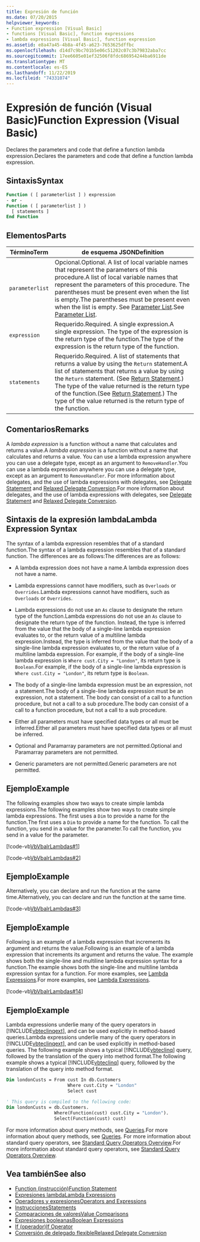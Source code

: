```yaml
---
title: Expresión de función
ms.date: 07/20/2015
helpviewer_keywords:
- Function expression [Visual Basic]
- functions [Visual Basic], function expressions
- lambda expressions [Visual Basic], function expression
ms.assetid: e8a47a45-4b8a-4f45-a623-7653625dffbc
ms.openlocfilehash: d14d7c9bc701b5e06c51202c07c3b79832aba7cc
ms.sourcegitcommit: 17ee6605e01ef32506f8fdc686954244ba6911de
ms.translationtype: MT
ms.contentlocale: es-ES
ms.lasthandoff: 11/22/2019
ms.locfileid: "74331074"
---
```

# <a name="function-expression-visual-basic"></a><span data-ttu-id="e5f32-102">Expresión de función (Visual Basic)</span><span class="sxs-lookup"><span data-stu-id="e5f32-102">Function Expression (Visual Basic)</span></span>
<span data-ttu-id="e5f32-103">Declares the parameters and code that define a function lambda expression.</span><span class="sxs-lookup"><span data-stu-id="e5f32-103">Declares the parameters and code that define a function lambda expression.</span></span>  
  
## <a name="syntax"></a><span data-ttu-id="e5f32-104">Sintaxis</span><span class="sxs-lookup"><span data-stu-id="e5f32-104">Syntax</span></span>  
  
```vb  
Function ( [ parameterlist ] ) expression  
- or -  
Function ( [ parameterlist ] )  
  [ statements ]  
End Function  
```  
  
## <a name="parts"></a><span data-ttu-id="e5f32-105">Elementos</span><span class="sxs-lookup"><span data-stu-id="e5f32-105">Parts</span></span>  
  
|<span data-ttu-id="e5f32-106">Término</span><span class="sxs-lookup"><span data-stu-id="e5f32-106">Term</span></span>|<span data-ttu-id="e5f32-107">de esquema JSON</span><span class="sxs-lookup"><span data-stu-id="e5f32-107">Definition</span></span>|  
|---|---|  
|`parameterlist`|<span data-ttu-id="e5f32-108">Opcional.</span><span class="sxs-lookup"><span data-stu-id="e5f32-108">Optional.</span></span> <span data-ttu-id="e5f32-109">A list of local variable names that represent the parameters of this procedure.</span><span class="sxs-lookup"><span data-stu-id="e5f32-109">A list of local variable names that represent the parameters of this procedure.</span></span> <span data-ttu-id="e5f32-110">The parentheses must be present even when the list is empty.</span><span class="sxs-lookup"><span data-stu-id="e5f32-110">The parentheses must be present even when the list is empty.</span></span> <span data-ttu-id="e5f32-111">See [Parameter List](../../../visual-basic/language-reference/statements/parameter-list.md).</span><span class="sxs-lookup"><span data-stu-id="e5f32-111">See [Parameter List](../../../visual-basic/language-reference/statements/parameter-list.md).</span></span>|  
|`expression`|<span data-ttu-id="e5f32-112">Requerido.</span><span class="sxs-lookup"><span data-stu-id="e5f32-112">Required.</span></span> <span data-ttu-id="e5f32-113">A single expression.</span><span class="sxs-lookup"><span data-stu-id="e5f32-113">A single expression.</span></span> <span data-ttu-id="e5f32-114">The type of the expression is the return type of the function.</span><span class="sxs-lookup"><span data-stu-id="e5f32-114">The type of the expression is the return type of the function.</span></span>|  
|`statements`|<span data-ttu-id="e5f32-115">Requerido.</span><span class="sxs-lookup"><span data-stu-id="e5f32-115">Required.</span></span> <span data-ttu-id="e5f32-116">A list of statements that returns a value by using the `Return` statement.</span><span class="sxs-lookup"><span data-stu-id="e5f32-116">A list of statements that returns a value by using the `Return` statement.</span></span> <span data-ttu-id="e5f32-117">(See [Return Statement](../../../visual-basic/language-reference/statements/return-statement.md).) The type of the value returned is the return type of the function.</span><span class="sxs-lookup"><span data-stu-id="e5f32-117">(See [Return Statement](../../../visual-basic/language-reference/statements/return-statement.md).) The type of the value returned is the return type of the function.</span></span>|  
  
## <a name="remarks"></a><span data-ttu-id="e5f32-118">Comentarios</span><span class="sxs-lookup"><span data-stu-id="e5f32-118">Remarks</span></span>  
 <span data-ttu-id="e5f32-119">A *lambda expression* is a function without a name that calculates and returns a value.</span><span class="sxs-lookup"><span data-stu-id="e5f32-119">A *lambda expression* is a function without a name that calculates and returns a value.</span></span> <span data-ttu-id="e5f32-120">You can use a lambda expression anywhere you can use a delegate type, except as an argument to `RemoveHandler`.</span><span class="sxs-lookup"><span data-stu-id="e5f32-120">You can use a lambda expression anywhere you can use a delegate type, except as an argument to `RemoveHandler`.</span></span> <span data-ttu-id="e5f32-121">For more information about delegates, and the use of lambda expressions with delegates, see [Delegate Statement](../../../visual-basic/language-reference/statements/delegate-statement.md) and [Relaxed Delegate Conversion](../../../visual-basic/programming-guide/language-features/delegates/relaxed-delegate-conversion.md).</span><span class="sxs-lookup"><span data-stu-id="e5f32-121">For more information about delegates, and the use of lambda expressions with delegates, see [Delegate Statement](../../../visual-basic/language-reference/statements/delegate-statement.md) and [Relaxed Delegate Conversion](../../../visual-basic/programming-guide/language-features/delegates/relaxed-delegate-conversion.md).</span></span>  
  
## <a name="lambda-expression-syntax"></a><span data-ttu-id="e5f32-122">Sintaxis de la expresión lambda</span><span class="sxs-lookup"><span data-stu-id="e5f32-122">Lambda Expression Syntax</span></span>  
 <span data-ttu-id="e5f32-123">The syntax of a lambda expression resembles that of a standard function.</span><span class="sxs-lookup"><span data-stu-id="e5f32-123">The syntax of a lambda expression resembles that of a standard function.</span></span> <span data-ttu-id="e5f32-124">The differences are as follows:</span><span class="sxs-lookup"><span data-stu-id="e5f32-124">The differences are as follows:</span></span>  
  
- <span data-ttu-id="e5f32-125">A lambda expression does not have a name.</span><span class="sxs-lookup"><span data-stu-id="e5f32-125">A lambda expression does not have a name.</span></span>  
  
- <span data-ttu-id="e5f32-126">Lambda expressions cannot have modifiers, such as `Overloads` or `Overrides`.</span><span class="sxs-lookup"><span data-stu-id="e5f32-126">Lambda expressions cannot have modifiers, such as `Overloads` or `Overrides`.</span></span>  
  
- <span data-ttu-id="e5f32-127">Lambda expressions do not use an `As` clause to designate the return type of the function.</span><span class="sxs-lookup"><span data-stu-id="e5f32-127">Lambda expressions do not use an `As` clause to designate the return type of the function.</span></span> <span data-ttu-id="e5f32-128">Instead, the type is inferred from the value that the body of a single-line lambda expression evaluates to, or the return value of a multiline lambda expression.</span><span class="sxs-lookup"><span data-stu-id="e5f32-128">Instead, the type is inferred from the value that the body of a single-line lambda expression evaluates to, or the return value of a multiline lambda expression.</span></span> <span data-ttu-id="e5f32-129">For example, if the body of a single-line lambda expression is `Where cust.City = "London"`, its return type is `Boolean`.</span><span class="sxs-lookup"><span data-stu-id="e5f32-129">For example, if the body of a single-line lambda expression is `Where cust.City = "London"`, its return type is `Boolean`.</span></span>  
  
- <span data-ttu-id="e5f32-130">The body of a single-line lambda expression must be an expression, not a statement.</span><span class="sxs-lookup"><span data-stu-id="e5f32-130">The body of a single-line lambda expression must be an expression, not a statement.</span></span> <span data-ttu-id="e5f32-131">The body can consist of a call to a function procedure, but not a call to a sub procedure.</span><span class="sxs-lookup"><span data-stu-id="e5f32-131">The body can consist of a call to a function procedure, but not a call to a sub procedure.</span></span>  
  
- <span data-ttu-id="e5f32-132">Either all parameters must have specified data types or all must be inferred.</span><span class="sxs-lookup"><span data-stu-id="e5f32-132">Either all parameters must have specified data types or all must be inferred.</span></span>  
  
- <span data-ttu-id="e5f32-133">Optional and Paramarray parameters are not permitted.</span><span class="sxs-lookup"><span data-stu-id="e5f32-133">Optional and Paramarray parameters are not permitted.</span></span>  
  
- <span data-ttu-id="e5f32-134">Generic parameters are not permitted.</span><span class="sxs-lookup"><span data-stu-id="e5f32-134">Generic parameters are not permitted.</span></span>  
  
## <a name="example"></a><span data-ttu-id="e5f32-135">Ejemplo</span><span class="sxs-lookup"><span data-stu-id="e5f32-135">Example</span></span>  
 <span data-ttu-id="e5f32-136">The following examples show two ways to create simple lambda expressions.</span><span class="sxs-lookup"><span data-stu-id="e5f32-136">The following examples show two ways to create simple lambda expressions.</span></span> <span data-ttu-id="e5f32-137">The first uses a `Dim` to provide a name for the function.</span><span class="sxs-lookup"><span data-stu-id="e5f32-137">The first uses a `Dim` to provide a name for the function.</span></span> <span data-ttu-id="e5f32-138">To call the function, you send in a value for the parameter.</span><span class="sxs-lookup"><span data-stu-id="e5f32-138">To call the function, you send in a value for the parameter.</span></span>  
  
 [!code-vb[VbVbalrLambdas#1](~/samples/snippets/visualbasic/VS_Snippets_VBCSharp/VbVbalrLambdas/VB/Class1.vb#1)]  
  
 [!code-vb[VbVbalrLambdas#2](~/samples/snippets/visualbasic/VS_Snippets_VBCSharp/VbVbalrLambdas/VB/Class1.vb#2)]  
  
## <a name="example"></a><span data-ttu-id="e5f32-139">Ejemplo</span><span class="sxs-lookup"><span data-stu-id="e5f32-139">Example</span></span>  
 <span data-ttu-id="e5f32-140">Alternatively, you can declare and run the function at the same time.</span><span class="sxs-lookup"><span data-stu-id="e5f32-140">Alternatively, you can declare and run the function at the same time.</span></span>  
  
 [!code-vb[VbVbalrLambdas#3](~/samples/snippets/visualbasic/VS_Snippets_VBCSharp/VbVbalrLambdas/VB/Class1.vb#3)]  
  
## <a name="example"></a><span data-ttu-id="e5f32-141">Ejemplo</span><span class="sxs-lookup"><span data-stu-id="e5f32-141">Example</span></span>  
 <span data-ttu-id="e5f32-142">Following is an example of a lambda expression that increments its argument and returns the value.</span><span class="sxs-lookup"><span data-stu-id="e5f32-142">Following is an example of a lambda expression that increments its argument and returns the value.</span></span> <span data-ttu-id="e5f32-143">The example shows both the single-line and multiline lambda expression syntax for a function.</span><span class="sxs-lookup"><span data-stu-id="e5f32-143">The example shows both the single-line and multiline lambda expression syntax for a function.</span></span> <span data-ttu-id="e5f32-144">For more examples, see [Lambda Expressions](../../../visual-basic/programming-guide/language-features/procedures/lambda-expressions.md).</span><span class="sxs-lookup"><span data-stu-id="e5f32-144">For more examples, see [Lambda Expressions](../../../visual-basic/programming-guide/language-features/procedures/lambda-expressions.md).</span></span>  
  
 [!code-vb[VbVbalrLambdas#14](~/samples/snippets/visualbasic/VS_Snippets_VBCSharp/VbVbalrLambdas/VB/Class1.vb#14)]  
  
## <a name="example"></a><span data-ttu-id="e5f32-145">Ejemplo</span><span class="sxs-lookup"><span data-stu-id="e5f32-145">Example</span></span>  
 <span data-ttu-id="e5f32-146">Lambda expressions underlie many of the query operators in [!INCLUDE[vbteclinqext](~/includes/vbteclinqext-md.md)], and can be used explicitly in method-based queries.</span><span class="sxs-lookup"><span data-stu-id="e5f32-146">Lambda expressions underlie many of the query operators in [!INCLUDE[vbteclinqext](~/includes/vbteclinqext-md.md)], and can be used explicitly in method-based queries.</span></span> <span data-ttu-id="e5f32-147">The following example shows a typical [!INCLUDE[vbteclinq](~/includes/vbteclinq-md.md)] query, followed by the translation of the query into method format.</span><span class="sxs-lookup"><span data-stu-id="e5f32-147">The following example shows a typical [!INCLUDE[vbteclinq](~/includes/vbteclinq-md.md)] query, followed by the translation of the query into method format.</span></span>  
  
```vb  
Dim londonCusts = From cust In db.Customers  
                       Where cust.City = "London"  
                       Select cust  
  
' This query is compiled to the following code:  
Dim londonCusts = db.Customers.  
                  Where(Function(cust) cust.City = "London").  
                  Select(Function(cust) cust)  
```  
  
 <span data-ttu-id="e5f32-148">For more information about query methods, see [Queries](../../../visual-basic/language-reference/queries/index.md).</span><span class="sxs-lookup"><span data-stu-id="e5f32-148">For more information about query methods, see [Queries](../../../visual-basic/language-reference/queries/index.md).</span></span> <span data-ttu-id="e5f32-149">For more information about standard query operators, see [Standard Query Operators Overview](../../programming-guide/concepts/linq/standard-query-operators-overview.md).</span><span class="sxs-lookup"><span data-stu-id="e5f32-149">For more information about standard query operators, see [Standard Query Operators Overview](../../programming-guide/concepts/linq/standard-query-operators-overview.md).</span></span>  
  
## <a name="see-also"></a><span data-ttu-id="e5f32-150">Vea también</span><span class="sxs-lookup"><span data-stu-id="e5f32-150">See also</span></span>

- [<span data-ttu-id="e5f32-151">Function (instrucción)</span><span class="sxs-lookup"><span data-stu-id="e5f32-151">Function Statement</span></span>](../../../visual-basic/language-reference/statements/function-statement.md)
- [<span data-ttu-id="e5f32-152">Expresiones lambda</span><span class="sxs-lookup"><span data-stu-id="e5f32-152">Lambda Expressions</span></span>](../../../visual-basic/programming-guide/language-features/procedures/lambda-expressions.md)
- [<span data-ttu-id="e5f32-153">Operadores y expresiones</span><span class="sxs-lookup"><span data-stu-id="e5f32-153">Operators and Expressions</span></span>](../../../visual-basic/programming-guide/language-features/operators-and-expressions/index.md)
- [<span data-ttu-id="e5f32-154">Instrucciones</span><span class="sxs-lookup"><span data-stu-id="e5f32-154">Statements</span></span>](../../../visual-basic/programming-guide/language-features/statements.md)
- [<span data-ttu-id="e5f32-155">Comparaciones de valores</span><span class="sxs-lookup"><span data-stu-id="e5f32-155">Value Comparisons</span></span>](../../../visual-basic/programming-guide/language-features/operators-and-expressions/value-comparisons.md)
- [<span data-ttu-id="e5f32-156">Expresiones booleanas</span><span class="sxs-lookup"><span data-stu-id="e5f32-156">Boolean Expressions</span></span>](../../../visual-basic/programming-guide/language-features/operators-and-expressions/boolean-expressions.md)
- [<span data-ttu-id="e5f32-157">If (operador)</span><span class="sxs-lookup"><span data-stu-id="e5f32-157">If Operator</span></span>](../../../visual-basic/language-reference/operators/if-operator.md)
- [<span data-ttu-id="e5f32-158">Conversión de delegado flexible</span><span class="sxs-lookup"><span data-stu-id="e5f32-158">Relaxed Delegate Conversion</span></span>](../../../visual-basic/programming-guide/language-features/delegates/relaxed-delegate-conversion.md)
